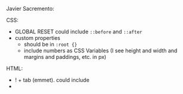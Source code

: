 Javier Sacremento:

CSS:
- GLOBAL RESET could include `::before` and `::after`
- custom properties 
  - should be in `:root {}`
  - include numbers as CSS Variables (I see height and width and margins and paddings, etc. in px)

HTML:
  - ! + tab (emmet).  <head> could include <meta name='viewport' etc.>
  - <title> in <head>
  - good semantic html.  is <section> used correctly?  or is the <div> in line 18 the <section>?
  - id=#hero naming convention?  Better option - header?


  PW Generator:

  CSS:

  HTML:
  - ! + tab (emmet).  <head> could include <meta name='viewport' etc.>
  - <title> in <head>
  - semantic html: is <section> used correctly?  line 9 be a div class='container'?
  - line 10/11 <header>?

  JS: